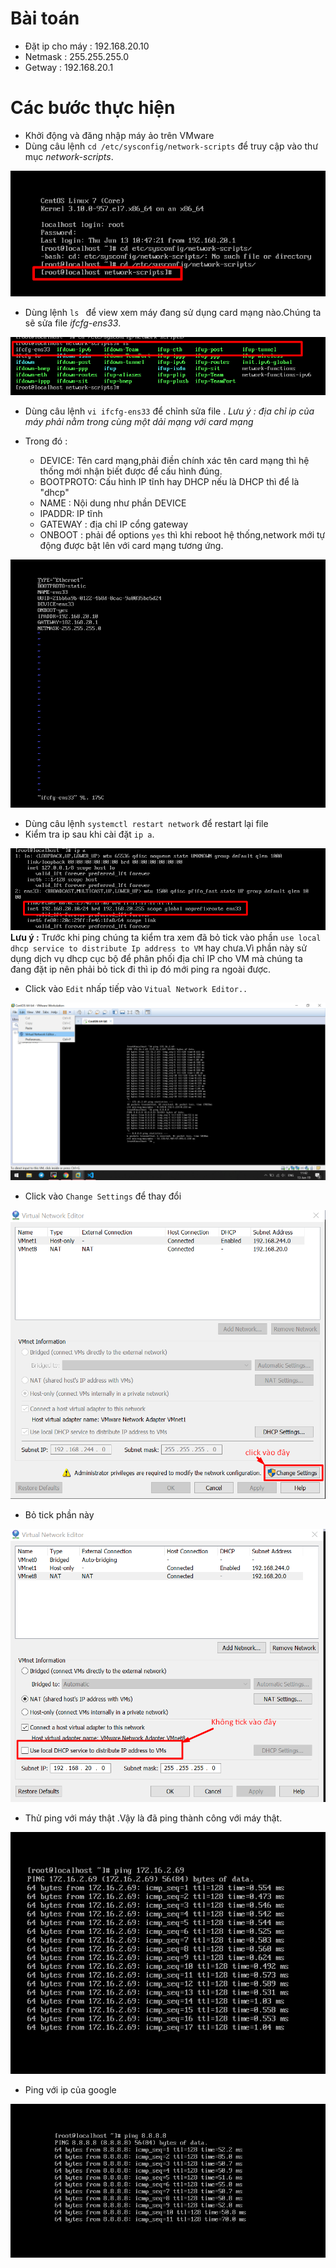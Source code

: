 <a name="Đặt ip tĩnh cho máy ảo CentOS7 trên VMware"></a>

# Bài toán 

- Đặt ip cho máy : 192.168.20.10
- Netmask : 255.255.255.0
- Getway : 192.168.20.1
# Các bước thực hiện

- Khởi động và đăng nhập máy ảo trên VMware 
- Dùng câu lệnh `cd /etc/sysconfig/network-scripts` để truy cập vào thư mục *network-scripts*.

![Truy cập vào thư mục](../images/ip/insertfolder.png)

- Dùng lệnh `ls ` để view xem máy đang sử dụng card mạng nào.Chúng ta sẽ sửa file *ifcfg-ens33*.

![](../images/ip/cardmang.png)

- Dùng câu lệnh `vi ifcfg-ens33` để chỉnh sửa file . *Lưu ý : địa chỉ ip của máy phải nằm trong cùng một dải mạng với card mạng* 

- Trong đó : 
    - DEVICE: Tên card mạng,phải điền chính xác tên card mạng thì hệ thống mới nhận biết được để cấu hình đúng.
    - BOOTPROTO: Cấu hình IP tĩnh hay DHCP nếu là DHCP thì để là "dhcp"
    - NAME : Nội dung như phần DEVICE 
    - IPADDR: IP tĩnh 
    - GATEWAY : địa chỉ IP cổng gateway 
    - ONBOOT : phải để options `yes` thì khi reboot hệ thống,network mới tự động được bật lên với card mạng tương ứng. 

![](../images/ip/ip.png)

- Dùng câu lệnh `systemctl restart network` để restart lại file 
- Kiểm tra ip sau khi cài đặt `ip a`.

![](../images/ip/ipp.png)
**Lưu ý :** Trước khi ping chúng ta kiểm tra xem đã bỏ tick vào phần `use local dhcp service to distribute Ip address to VM` hay chưa.Vì phần này sử dụng dịch vụ dhcp cục bộ để phân phối địa chỉ IP cho VM mà chúng ta đang đặt ip nên phải bỏ tick đi thì ip đó mới ping ra ngoài được.
- Click vào `Edit` nhấp tiếp vào `Vitual Network Editor..`

![](../images/ip/Screenshot_1.png)
- Click vào `Change Settings` để thay đổi

![](../images/ip/dhcp.png)

- Bỏ tick phần này

![](../images/ip/no.png)

- Thử ping với máy thật .Vậy là đã ping thành công với máy thật.

![](../images/ip/ping.png)

- Ping với ip của google 

![](../images/ip/pingGG.png)



 

